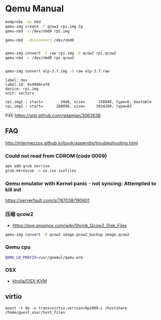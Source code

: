 # Qemu Manual


```bash
modprobe -av nbd
qemu-img create -f qcow2 rpi.img 2g
qemu-nbd -c /dev/nbd0 rpi.img

qemu-nbd --disconnect /dev/nbd0


qemu-img convert -f raw rpi.img -O qcow2 rpi.qcow2
qemu-nbd -c /dev/nbd0 rpi.qcow2


qemu-img convert alp-3.7.img -O raw alp-3.7.raw
```

```
label: dos
label-id: 0x4980cef8
device: rpi.img
unit: sectors

rpi.img1 : start=        2048, size=      258048, type=6, bootable
rpi.img2 : start=      260096, size=     3934208, type=83
```

PXE
https://gist.github.com/gdamjan/3063636

## FAQ

http://intermezzos.github.io/book/appendix/troubleshooting.html

### Could not read from CDROM (code 0009)
```bash
apk add grub xorriso
grub-mkrescue -o os.iso isofiles
```

### Qemu emulator with Kernel panic - not syncing: Attempted to kill init
https://serverfault.com/q/787038/190601

### 压缩 qcow2
* https://pve.proxmox.com/wiki/Shrink_Qcow2_Disk_Files

```bash
qemu-img convert -O qcow2 image.qcow2_backup image.qcow2
```

### Qemu cpu
```bash
QEMU_LD_PREFIX=/usr/gnemul/qemu-arm
```

### OSX
* [kholia/OSX-KVM](https://github.com/kholia/OSX-KVM)

## virtio
```
mount -t 9p -o trans=virtio,version=9p2000.L /hostshare /home/guest_user/host_files
```
